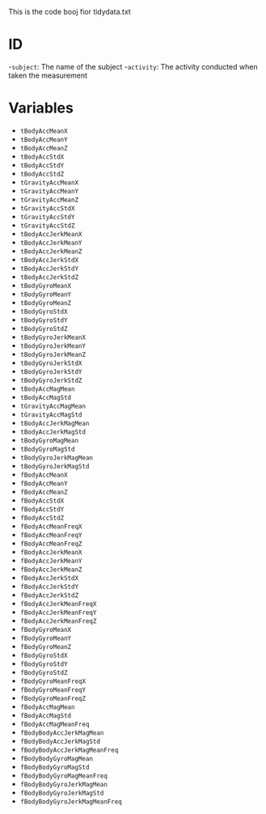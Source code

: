 This is the code booj fior tidydata.txt

# ID

-`subject`: The name of the subject
-`activity`: The activity conducted when taken the measurement 

# Variables

* `tBodyAccMeanX`
* `tBodyAccMeanY`
* `tBodyAccMeanZ`
* `tBodyAccStdX`
* `tBodyAccStdY`
* `tBodyAccStdZ`
* `tGravityAccMeanX`
* `tGravityAccMeanY`
* `tGravityAccMeanZ`
* `tGravityAccStdX`
* `tGravityAccStdY`
* `tGravityAccStdZ`
* `tBodyAccJerkMeanX`
* `tBodyAccJerkMeanY`
* `tBodyAccJerkMeanZ`
* `tBodyAccJerkStdX`
* `tBodyAccJerkStdY`
* `tBodyAccJerkStdZ`
* `tBodyGyroMeanX`
* `tBodyGyroMeanY`
* `tBodyGyroMeanZ`
* `tBodyGyroStdX`
* `tBodyGyroStdY`
* `tBodyGyroStdZ`
* `tBodyGyroJerkMeanX`
* `tBodyGyroJerkMeanY`
* `tBodyGyroJerkMeanZ`
* `tBodyGyroJerkStdX`
* `tBodyGyroJerkStdY`
* `tBodyGyroJerkStdZ`
* `tBodyAccMagMean`
* `tBodyAccMagStd`
* `tGravityAccMagMean`
* `tGravityAccMagStd`
* `tBodyAccJerkMagMean`
* `tBodyAccJerkMagStd`
* `tBodyGyroMagMean`
* `tBodyGyroMagStd`
* `tBodyGyroJerkMagMean`
* `tBodyGyroJerkMagStd`
* `fBodyAccMeanX`
* `fBodyAccMeanY`
* `fBodyAccMeanZ`
* `fBodyAccStdX`
* `fBodyAccStdY`
* `fBodyAccStdZ`
* `fBodyAccMeanFreqX`
* `fBodyAccMeanFreqY`
* `fBodyAccMeanFreqZ`
* `fBodyAccJerkMeanX`
* `fBodyAccJerkMeanY`
* `fBodyAccJerkMeanZ`
* `fBodyAccJerkStdX`
* `fBodyAccJerkStdY`
* `fBodyAccJerkStdZ`
* `fBodyAccJerkMeanFreqX`
* `fBodyAccJerkMeanFreqY`
* `fBodyAccJerkMeanFreqZ`
* `fBodyGyroMeanX`
* `fBodyGyroMeanY`
* `fBodyGyroMeanZ`
* `fBodyGyroStdX`
* `fBodyGyroStdY`
* `fBodyGyroStdZ`
* `fBodyGyroMeanFreqX`
* `fBodyGyroMeanFreqY`
* `fBodyGyroMeanFreqZ`
* `fBodyAccMagMean`
* `fBodyAccMagStd`
* `fBodyAccMagMeanFreq`
* `fBodyBodyAccJerkMagMean`
* `fBodyBodyAccJerkMagStd`
* `fBodyBodyAccJerkMagMeanFreq`
* `fBodyBodyGyroMagMean`
* `fBodyBodyGyroMagStd`
* `fBodyBodyGyroMagMeanFreq`
* `fBodyBodyGyroJerkMagMean`
* `fBodyBodyGyroJerkMagStd`
* `fBodyBodyGyroJerkMagMeanFreq`



 
